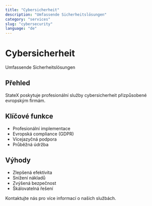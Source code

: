 ```yaml
---
title: "Cybersicherheit"
description: "Umfassende Sicherheitslösungen"
category: "services"
slug: "cybersecurity"
language: "de"
---
```


# Cybersicherheit

Umfassende Sicherheitslösungen

## Přehled

StateX poskytuje profesionální služby cybersicherheit přizpůsobené evropským firmám.

## Klíčové funkce

- Profesionální implementace
- Evropská compliance (GDPR)
- Vícejazyčná podpora
- Průběžná údržba

## Výhody

- Zlepšená efektivita
- Snížení nákladů
- Zvýšená bezpečnost
- Škálovatelná řešení

Kontaktujte nás pro více informací o našich službách.